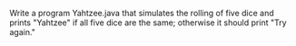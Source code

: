 Write a program Yahtzee.java that simulates the rolling of five dice and prints "Yahtzee" if all five dice are the same; otherwise it should print "Try again."
